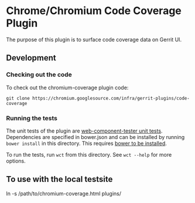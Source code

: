 # Chrome/Chromium Code Coverage Plugin

The purpose of this plugin is to surface code coverage data on Gerrit UI.

## Development

### Checking out the code

To check out the chromium-coverage plugin code:

```
git clone https://chromium.googlesource.com/infra/gerrit-plugins/code-coverage
```

### Running the tests

The unit tests of the plugin are [web-component-tester unit tests][1].
Dependencies are specified in bower.json and can be installed by running
`bower install` in this directory. This requires [bower to be
installed](https://bower.io/#install-bower).

To run the tests, run `wct` from this directory.  See `wct --help`
for more options.

## To use with the local testsite

ln -s /path/to/chromium-coverage.html plugins/

[1]: https://www.polymer-project.org/1.0/docs/tools/tests
